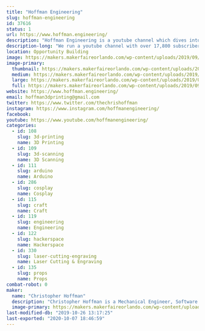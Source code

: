 ```yaml
---
title: "Hoffman Engineering"
slug: hoffman-engineering
id: 37616
status: 1
url: https://www.hoffman.engineering/
description: "Hoffman Engineering is a youtube channel which dives into the world of 3D printing, 3D scanning, CAD and lots of nerdy projects! Expect to see animatronic Pokemon, 3D printing, and neat cosplay costumes."
description-long: "We run a youtube channel with over 17,800 subscribers, which focuses on digital fabrication (3D printing, 3D Scanning, CAD) and it's use in both functional designs and costuming. With everything from cosplay props, animatronic pokemon, custom bobble heads, we share both our successes, and more importantly failures, with out community for other to learn from!"
location: Opportunity Building
image: https://makers.makerfaireorlando.com/wp-content/uploads/2019/09/IMG_20190727_101200-1024x576.jpg
image-primary:
  thumbnail: https://makers.makerfaireorlando.com/wp-content/uploads/2019/09/IMG_20190727_101200-150x150.jpg
  medium: https://makers.makerfaireorlando.com/wp-content/uploads/2019/09/IMG_20190727_101200-300x169.jpg
  large: https://makers.makerfaireorlando.com/wp-content/uploads/2019/09/IMG_20190727_101200-1024x576.jpg
  full: https://makers.makerfaireorlando.com/wp-content/uploads/2019/09/IMG_20190727_101200.jpg
website: https://www.hoffman.engineering/
email: hoffman3dprinting@gmail.com
twitter: https://www.twitter.com/thechrishoffman
instagram: https://www.instagram.com/hoffmanengineering/
facebook: 
youtube: https://www.youtube.com/hoffmanengineering/
categories:
  - id: 108
    slug: 3d-printing
    name: 3D Printing
  - id: 109
    slug: 3d-scanning
    name: 3D Scanning
  - id: 111
    slug: arduino
    name: Arduino
  - id: 286
    slug: cosplay
    name: Cosplay
  - id: 115
    slug: craft
    name: Craft
  - id: 119
    slug: engineering
    name: Engineering
  - id: 122
    slug: hackerspace
    name: Hackerspace
  - id: 330
    slug: laser-cutting-engraving
    name: Laser Cutting & Engraving
  - id: 135
    slug: props
    name: Props
combat-robot: 0
maker:
  name: "Christopher Hoffman"
  description: "Christopher Hoffman is a Mechanical Engineer, Software Developer, Youtuber, and 3D Printing enthusiast located in Tampa, Florida. After graduating with a Bachelor’s of Science in Mechanical Engineering from the University of Florida in 2014, he has dedicated himself to the fields of 3D printing, 3D scanning, and Computer Aided Design. Chris enjoys sharing his passion for Making with the Youtube community, running a Youtube channel called Hoffman Engineering. There he showcases his own projects ranging from 3D printed, animatronic Pokemon to the latest in open-source CAD software. While waiting on his 3D prints to finish or his videos to render, Chris can be found at the Gainesville Hackerspace, where he regularly gives demos of the successes and failures of his personal projects. He enjoys teaching classes on 3D modeling at the Hackerspace, inviting the Gainesville community to learn from his mistakes. Chris can be found on Youtube as Hoffman Engineering, or on twitter @TheChrisHoffman"
  image-primary: https://makers.makerfaireorlando.com/wp-content/uploads/2019/09/14125478_10154124353183411_3205175228668958931_o-1024x1024.jpg
last-modified-db: "2019-10-26 13:17:25"
last-exported: "2020-10-07 18:46:59"
---
```

